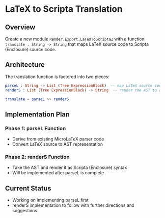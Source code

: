 # LaTeX to Scripta Translation

## Overview

Create a new module `Render.Export.LaTeXToScripta2` with a function `translate : String -> String` that maps LaTeX source code to Scripta (Enclosure) source code.

## Architecture

The translation function is factored into two pieces:

```elm
parseL : String -> List (Tree ExpressionBlock)  -- map LaTeX source code to AST
renderS : List (Tree ExpressionBlock) -> String  -- render the AST to a String

translate = parseL >> renderS
```

## Implementation Plan

### Phase 1: parseL Function
- Derive from existing MicroLaTeX parser code
- Convert LaTeX source to AST representation

### Phase 2: renderS Function
- Take the AST and render it as Scripta (Enclosure) syntax
- Will be implemented after parseL is complete

## Current Status
- Working on implementing parseL first
- renderS implementation to follow with further directions and suggestions